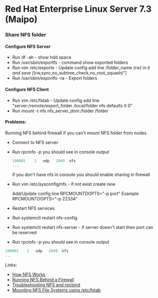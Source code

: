 # Red Hat Enterprise Linux Server 7.3 (Maipo)

### Share NFS folder
#### Configure NFS Server
* Run df -ah - show hdd space
* Run /usr/sbin/exportfs - command show exported folders
* Run vim /etc/exports - Update config add line /folder_name *(rw) in it and save [*(rw,sync,no_subtree_check,no_root_squash)"]
* Run /usr/sbin/exportfs -ra - Export folders

#### Configure NFS Client
* Run vim /etc/fstab - Update config add line "server:/remote/export_folder /local/folder nfs defaults 0 0" 
* Run mount -t nfs nfs_server_dom:/folder /folder

#### Problems: 
Running NFS behind firewall if you can't mount NFS folder from nodes.  

* Connect to NFS server
* Run rpcinfo -p you should see in console output
  ```javascript
  100003    2   udp   2049  nfs
  ...
  ```

  if you don't have  nfs in console you should enable sharing in firewall


* Run vim /etc/sysconfig/nfs - if not exist create new

  Add/Update config line RPCMOUNTDOPTS="-p port" 
  Example RPCMOUNTDOPTS="-p 22334"

* Restart NFS services 
* Run systemctl restart nfs-config
* Run systemctl restart nfs-server - if server doesn't start then port can be reserved

* Run rpcinfo -p you should see in console output
 ```javascript
 100003    2   udp   2049  nfs
 ...
 ```
 
 Links:
 * [How NFS Works](https://access.redhat.com/documentation/en-us/red_hat_enterprise_linux/6/html/storage_administration_guide/ch-nfs)
 * [Running NFS Behind a Firewall](https://access.redhat.com/documentation/en-us/red_hat_enterprise_linux/7/html/storage_administration_guide/nfs-serverconfig)
 * [Troubleshooting NFS and rpcbind](https://access.redhat.com/documentation/en-us/red_hat_enterprise_linux/7/html/storage_administration_guide/s2-nfs-methodology-portmap#s3-nfs-methodology-portmap-rpcinfo)
 * [Mounting NFS File Systems using /etc/fstab](https://access.redhat.com/documentation/en-us/red_hat_enterprise_linux/6/html/storage_administration_guide/nfs-clientconfig)

 
